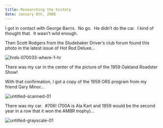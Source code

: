 ```yaml
---
title: Researching the history
date: January 8th, 2008
---
```


I got in contact with George Barris.  No go.  He didn’t do the car.  I kind of thought that.  It wasn’t wild enough.

Then Scott Rodgers from the Studebaker Driver’s club forum found this photo in the latest issue of Hot Rod Deluxe…

![](http://www.studeute.com/wp-content/uploads/2008/12/hrds-070033-where-1-hr.jpg "hrds-070033-where-1-hr")

There was my car in the center of the picture of the 1959 Oakland Roadster Show!

With that confirmation, I got a copy of the 1959 ORS program from my friend Gary Minor…

![](http://www.studeute.com/wp-content/uploads/2008/12/untitled-scanned-01.jpg "untitled-scanned-01")

There was my car.  #706! (700A is Ala Kart and 1959 would be the second year in a row that it won the AMBR trophy)…

![](http://www.studeute.com/wp-content/uploads/2008/12/untitled-grayscale-01.jpg "untitled-grayscale-01")
